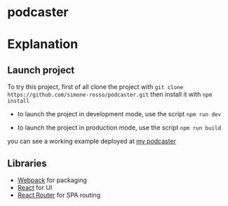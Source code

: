 # podcaster

# Explanation
## Launch project
To try this project, first of all clone the project with 
`git clone https://github.com/simone-rosso/podcaster.git` then install it with `npm install`

- to launch the project in development mode, use the script 
`npm run dev`

- to launch the project in production mode, use the script
`npm run build`

you can see a working example deployed at [my podcaster](https://funny-mochi-e66443.netlify.app/)

## Libraries

- [Webpack](https://webpack.js.org/) for packaging
- [React](https://facebook.github.io/react/)  for UI
- [React Router](https://reactrouter.com/en/main) for SPA routing
